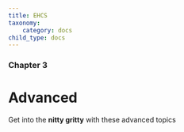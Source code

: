```yaml
---
title: EHCS
taxonomy:
    category: docs
child_type: docs
---
```


### Chapter 3

# Advanced

Get into the **nitty gritty** with these advanced topics
